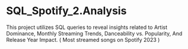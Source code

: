 # SQL_Spotify_2.Analysis
This project utilizes SQL queries to reveal insights related to Artist Dominance, Monthly Streaming Trends, Danceability vs. Popularity, And Release Year Impact. ( Most streamed songs on Spotify 2023 )
